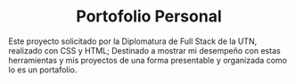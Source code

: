 <div align="center">
<h1 align="center">Portofolio Personal</h1>
</div>

<p>
Este proyecto solicitado por la Diplomatura de Full Stack de la UTN, realizado con CSS y HTML; Destinado a mostrar mi desempeño con estas herramientas y mis
proyectos de una forma presentable y organizada como lo es un portafolio.
</p>
